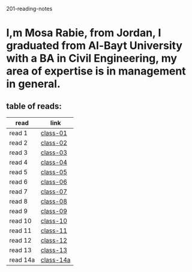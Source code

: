 201-reading-notes

# I,m Mosa Rabie, from Jordan, I graduated from Al-Bayt University with a BA in Civil Engineering, my area of ​​expertise is in management in general.


## table of reads:


| read        | link                   |
| ----------- | -----------            |
| read 1      | [class-01](class-01.md)|
| read 2      | [class-02](class-02.md)|
| read 3      | [class-03](class-03.md)|
| read 4      | [class-04](class-04.md)|
| read 5      | [class-05](class-05.md)|
| read 6      | [class-06](class-06.md)|
| read 7      | [class-07](class-07.md)|
| read 8      | [class-08](class-08.md)|
| read 9      | [class-09](class-09.md)|
| read 10     | [class-10](class-10.md)|
| read 11     | [class-11](class-11.md)|
| read 12     | [class-12](class-12.md)|
| read 13     | [class-13](class-13.md)|
| read 14a     | [class-14a](class-14a.md)|
